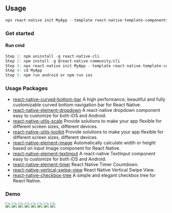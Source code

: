 ## Usage
```js
npx react-native init MyApp --template react-native-template-components
```
### Get started
#### Run cmd
```js
Step 1: npm uninstall -g react-native-cli
Step 2: npm install -g @react-native-community/cli
Step 3: npx react-native init MyApp --template react-native-template-components
Step 4: cd MyApp
Step 5: npm run android or npm run ios
```

### Usage Packages
- [react-native-curved-bottom-bar](https://github.com/hoaphantn7604/react-native-curved-bottom-bar) A high performance, beautiful and fully customizable curved bottom navigation bar for React Native.
- [react-native-element-dropdown](https://github.com/hoaphantn7604/react-native-element-dropdown) A react-native dropdown component easy to customize for both iOS and Android.
- [react-native-utils-scale](https://github.com/hoaphantn7604/react-native-utils-scale) Provide solutions to make your app flexible for different screen sizes, different devices.
- [react-native-utils-toolkit](https://github.com/hoaphantn7604/react-native-utils-toolkit) Provide solutions to make your app flexible for different screen sizes, different devices.
- [react-native-element-image](https://github.com/hoaphantn7604/react-native-element-image) Automatically calculate width or height based on input Image component for React Native.
- [react-native-element-textinput](https://github.com/hoaphantn7604/react-native-element-textinput) A react-native TextInput component easy to customize for both iOS and Android.
- [react-native-element-timer](https://github.com/hoaphantn7604/react-native-element-timer) React Native Timer Countdown.
- [react-native-vertical-swipe-view](https://github.com/hoaphantn7604/react-native-vertical-swipe-view) React Native Vertical Swipe View.
- [react-native-checkbox-tree](https://github.com/hoaphantn7604/react-native-checkbox-tree) A simple and elegant checkbox tree for React Native.

### Demo
![](https://github.com/hoaphantn7604/file-upload/blob/master/document/template/1.png)
![](https://github.com/hoaphantn7604/file-upload/blob/master/document/template/2.png)
![](https://github.com/hoaphantn7604/file-upload/blob/master/document/template/3.png)
![](https://github.com/hoaphantn7604/file-upload/blob/master/document/template/4.png)
![](https://github.com/hoaphantn7604/file-upload/blob/master/document/template/5.png)
![](https://github.com/hoaphantn7604/file-upload/blob/master/document/template/6.png)
![](https://github.com/hoaphantn7604/file-upload/blob/master/document/template/7.png)
![](https://github.com/hoaphantn7604/file-upload/blob/master/document/template/8.png)


